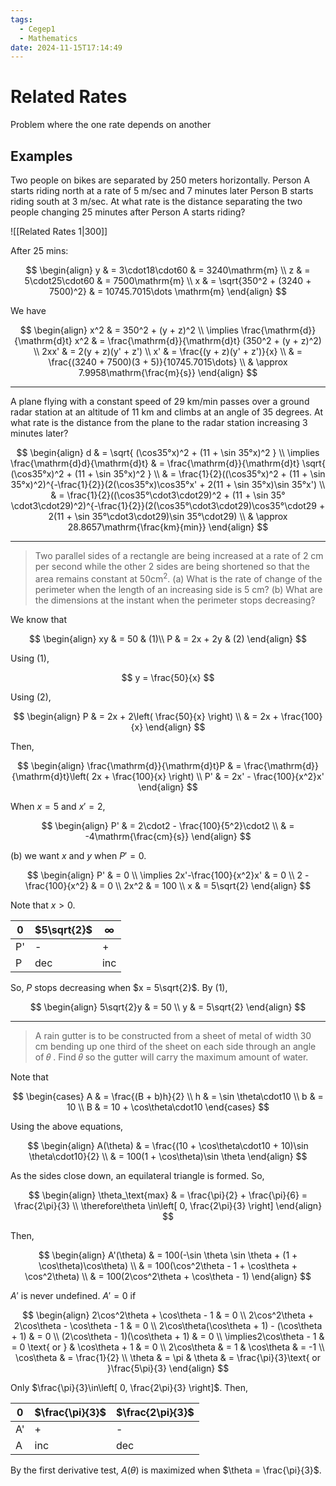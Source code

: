 ```yaml
---
tags:
  - Cegep1
  - Mathematics
date: 2024-11-15T17:14:49
---
```


# Related Rates

Problem where the one rate depends on another

## Examples

Two people on bikes are separated by 250 meters horizontally. Person A starts riding north at a rate of 5 m/sec and 7 minutes later Person B starts riding south at 3 m/sec. At what rate is the distance separating the two people changing 25 minutes after Person A starts riding?

![[Related Rates 1|300]]

After 25 mins:

$$
\begin{align}
y & = 3\cdot18\cdot60 & = 3240\mathrm{m} \\
z & = 5\cdot25\cdot60 & = 7500\mathrm{m} \\
x & = \sqrt{350^2 + (3240 + 7500)^2} & = 10745.7015\dots \mathrm{m}
\end{align}
$$

We have

$$
\begin{align}
x^2 & = 350^2 + (y + z)^2 \\
\implies \frac{\mathrm{d}}{\mathrm{d}t} x^2 & = \frac{\mathrm{d}}{\mathrm{d}t} (350^2 + (y + z)^2) \\
2xx' & = 2(y + z)(y' + z') \\
x' & = \frac{(y + z)(y' + z')}{x} \\
 & = \frac{(3240 + 7500)(3 + 5)}{10745.7015\dots} \\
 & \approx 7.9958\mathrm{\frac{m}{s}}
\end{align}
$$

---

A plane flying with a constant speed of 29 km/min passes over a ground radar station at an altitude of 11 km and climbs at an angle of 35 degrees. At what rate is the distance from the plane to the radar station increasing 3 minutes later?

$$
\begin{align}
d & = \sqrt{ (\cos35°x)^2 + (11 + \sin 35°x)^2 } \\
\implies \frac{\mathrm{d}d}{\mathrm{d}t} & = \frac{\mathrm{d}}{\mathrm{d}t} \sqrt{ (\cos35°x)^2 + (11 + \sin 35°x)^2 } \\
 & = \frac{1}{2}((\cos35°x)^2 + (11 + \sin 35°x)^2)^{-\frac{1}{2}}(2(\cos35°x)\cos35°x' + 2(11 + \sin 35°x)\sin 35°x') \\
 & = \frac{1}{2}((\cos35°\cdot3\cdot29)^2 + (11 + \sin 35°\cdot3\cdot29)^2)^{-\frac{1}{2}}(2(\cos35°\cdot3\cdot29)\cos35°\cdot29 + 2(11 + \sin 35°\cdot3\cdot29)\sin 35°\cdot29) \\
 & \approx 28.8657\mathrm{\frac{km}{min}}
\end{align}
$$

---

> Two parallel sides of a rectangle are being increased at a rate of 2 cm per second while the other 2 sides are being shortened so that the area remains constant at $50\mathrm{cm^2}$.
> (a) What is the rate of change of the perimeter when the length of an increasing side is 5 cm?
> (b) What are the dimensions at the instant when the perimeter stops decreasing?

We know that

$$
\begin{align}
xy & = 50 & (1)\\
P & = 2x + 2y & (2)
\end{align}
$$

Using (1),

$$
y = \frac{50}{x}
$$

Using (2),

$$
\begin{align}
P & = 2x + 2\left( \frac{50}{x} \right) \\
 & = 2x + \frac{100}{x}
\end{align}
$$

Then,

$$
\begin{align}
\frac{\mathrm{d}}{\mathrm{d}t}P & = \frac{\mathrm{d}}{\mathrm{d}t}\left( 2x + \frac{100}{x} \right) \\
P' & = 2x' - \frac{100}{x^2}x'
\end{align}
$$

When $x = 5$ and $x'= 2$,

$$
\begin{align}
P' & = 2\cdot2 - \frac{100}{5^2}\cdot2 \\
 & = -4\mathrm{\frac{cm}{s}}
\end{align}
$$

(b) we want $x$ and $y$ when $P'= 0$.

$$
\begin{align}
P' & = 0 \\
\implies 2x'-\frac{100}{x^2}x' & = 0 \\
2 - \frac{100}{x^2} & = 0 \\
2x^2 & = 100 \\
x & = 5\sqrt{2}
\end{align}
$$

Note that $x > 0$.

| 0   | $5\sqrt{2}$ | $\infty$ |
| --- | ----------- | -------- |
| P'  | -           | +        |
| P   | dec         | inc      |

So, $P$ stops decreasing when $x = 5\sqrt{2}$.
By (1),

$$
\begin{align}
5\sqrt{2}y & = 50 \\
y & = 5\sqrt{2}
\end{align}
$$

---

> A rain gutter is to be constructed from a sheet of metal of width 30 cm bending up one third of the sheet on each side through an angle of 𝜃 . Find 𝜃 so the gutter will carry the maximum amount of water.

Note that

$$
\begin{cases}
A & = \frac{(B + b)h}{2} \\
h & = \sin \theta\cdot10 \\
b & = 10 \\
B & = 10 + \cos\theta\cdot10
\end{cases}
$$

Using the above equations,

$$
\begin{align}
A(\theta) & = \frac{(10 + \cos\theta\cdot10 + 10)\sin \theta\cdot10}{2} \\
 & = 100(1 + \cos\theta)\sin \theta
\end{align}
$$

As the sides close down, an equilateral triangle is formed.
So,

$$
\begin{align}
\theta_\text{max} & = \frac{\pi}{2} + \frac{\pi}{6} = \frac{2\pi}{3} \\
\therefore\theta \in\left[ 0, \frac{2\pi}{3} \right]
\end{align}
$$

Then,

$$
\begin{align}
A'(\theta) & = 100(-\sin \theta \sin \theta + (1 + \cos\theta)\cos\theta) \\
 & = 100(\cos^2\theta - 1 + \cos\theta + \cos^2\theta) \\
 & = 100(2\cos^2\theta + \cos\theta - 1)
\end{align}
$$

$A'$ is never undefined. $A'= 0$ if

$$
\begin{align}
2\cos^2\theta + \cos\theta - 1 & = 0 \\
2\cos^2\theta + 2\cos\theta - \cos\theta - 1 & = 0 \\
2\cos\theta(\cos\theta + 1) - (\cos\theta + 1) & = 0 \\
(2\cos\theta - 1)(\cos\theta + 1) & = 0 \\
\implies2\cos\theta - 1 & = 0 \text{ or } & \cos\theta + 1 & = 0 \\
2\cos\theta & = 1 & \cos\theta & = -1 \\
\cos\theta & = \frac{1}{2} \\
\theta & = \pi & \theta & = \frac{\pi}{3}\text{ or }\frac{5\pi}{3}
\end{align}
$$

Only $\frac{\pi}{3}\in\left[ 0, \frac{2\pi}{3} \right]$. Then,

| 0   | $\frac{\pi}{3}$ | $\frac{2\pi}{3}$ |
| --- | --------------- | ---------------- |
| A'  | +               | -                |
| A   | inc             | dec              | 

By the first derivative test, $A(\theta)$ is maximized when $\theta = \frac{\pi}{3}$.